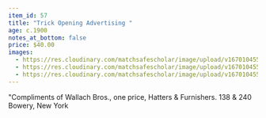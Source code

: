 ```yaml
---
item_id: 57
title: "Trick Opening Advertising "
age: c.1900
notes_at_bottom: false
price: $40.00
images:
  - https://res.cloudinary.com/matchsafescholar/image/upload/v1670104553/trick2.jpg
  - https://res.cloudinary.com/matchsafescholar/image/upload/v1670104551/trick1.jpg
  - https://res.cloudinary.com/matchsafescholar/image/upload/v1670104550/Tailor1.jpg
---
```

"Compliments of Wallach Bros., one price, Hatters & Furnishers. 138 & 240 Bowery, New York